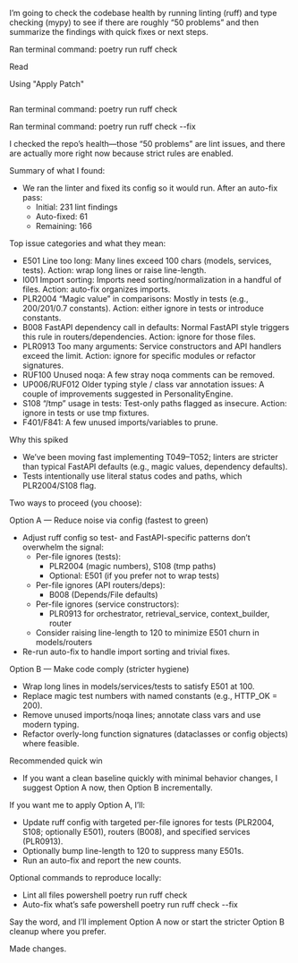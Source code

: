 I’m going to check the codebase health by running linting (ruff) and type checking (mypy) to see if there are roughly “50 problems” and then summarize the findings with quick fixes or next steps. 

Ran terminal command: poetry run ruff check

Read [](file:///c%3A/Users/vanag/Documents/SALESASSISTANT/ruff.toml)

Using "Apply Patch"


```

```


Ran terminal command: poetry run ruff check

Ran terminal command: poetry run ruff check --fix

I checked the repo’s health—those “50 problems” are lint issues, and there are actually more right now because strict rules are enabled.

Summary of what I found:
- We ran the linter and fixed its config so it would run. After an auto-fix pass:
  - Initial: 231 lint findings
  - Auto-fixed: 61
  - Remaining: 166

Top issue categories and what they mean:
- E501 Line too long: Many lines exceed 100 chars (models, services, tests). Action: wrap long lines or raise line-length.
- I001 Import sorting: Imports need sorting/normalization in a handful of files. Action: auto-fix organizes imports.
- PLR2004 “Magic value” in comparisons: Mostly in tests (e.g., 200/201/0.7 constants). Action: either ignore in tests or introduce constants.
- B008 FastAPI dependency call in defaults: Normal FastAPI style triggers this rule in routers/dependencies. Action: ignore for those files.
- PLR0913 Too many arguments: Service constructors and API handlers exceed the limit. Action: ignore for specific modules or refactor signatures.
- RUF100 Unused noqa: A few stray noqa comments can be removed.
- UP006/RUF012 Older typing style / class var annotation issues: A couple of improvements suggested in PersonalityEngine.
- S108 “/tmp” usage in tests: Test-only paths flagged as insecure. Action: ignore in tests or use tmp fixtures.
- F401/F841: A few unused imports/variables to prune.

Why this spiked
- We’ve been moving fast implementing T049–T052; linters are stricter than typical FastAPI defaults (e.g., magic values, dependency defaults).
- Tests intentionally use literal status codes and paths, which PLR2004/S108 flag.

Two ways to proceed (you choose):

Option A — Reduce noise via config (fastest to green)
- Adjust ruff config so test- and FastAPI-specific patterns don’t overwhelm the signal:
  - Per-file ignores (tests):
    - PLR2004 (magic numbers), S108 (tmp paths)
    - Optional: E501 (if you prefer not to wrap tests)
  - Per-file ignores (API routers/deps):
    - B008 (Depends/File defaults)
  - Per-file ignores (service constructors):
    - PLR0913 for orchestrator, retrieval_service, context_builder, router
  - Consider raising line-length to 120 to minimize E501 churn in models/routers
- Re-run auto-fix to handle import sorting and trivial fixes.

Option B — Make code comply (stricter hygiene)
- Wrap long lines in models/services/tests to satisfy E501 at 100.
- Replace magic test numbers with named constants (e.g., HTTP_OK = 200).
- Remove unused imports/noqa lines; annotate class vars and use modern typing.
- Refactor overly-long function signatures (dataclasses or config objects) where feasible.

Recommended quick win
- If you want a clean baseline quickly with minimal behavior changes, I suggest Option A now, then Option B incrementally.

If you want me to apply Option A, I’ll:
- Update ruff config with targeted per-file ignores for tests (PLR2004, S108; optionally E501), routers (B008), and specified services (PLR0913).
- Optionally bump line-length to 120 to suppress many E501s.
- Run an auto-fix and report the new counts.

Optional commands to reproduce locally:
- Lint all files
  powershell
  poetry run ruff check
- Auto-fix what’s safe
  powershell
  poetry run ruff check --fix

Say the word, and I’ll implement Option A now or start the stricter Option B cleanup where you prefer.

Made changes.